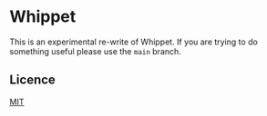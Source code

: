 # Whippet

This is an experimental re-write of Whippet. If you are trying to do something
useful please use the `main` branch.

## Licence

[MIT](COPYING.txt)
